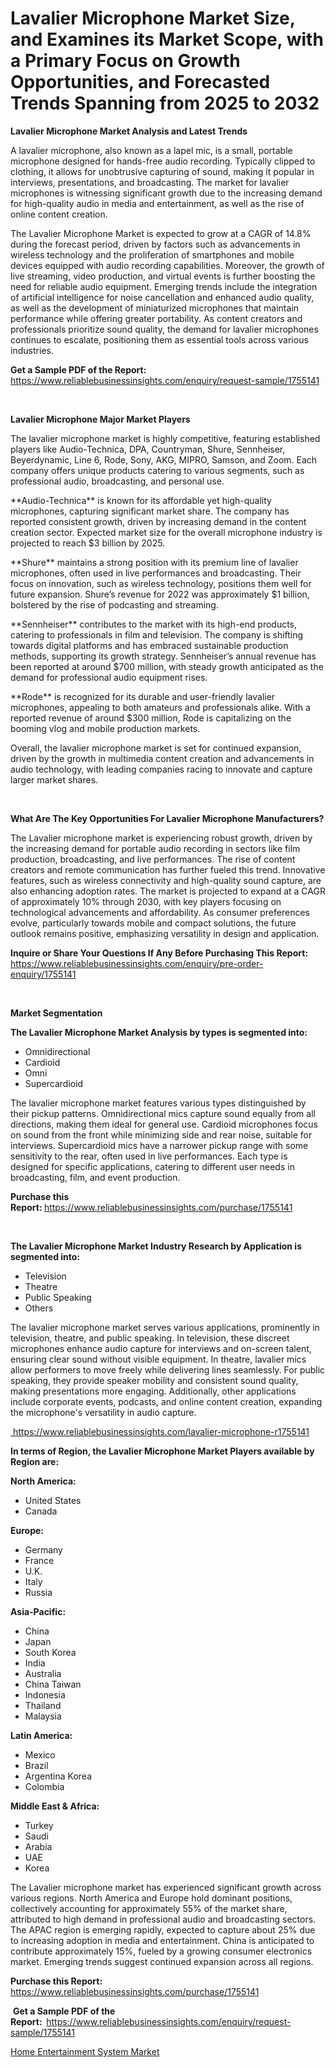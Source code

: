 <p><h1>Lavalier Microphone Market Size, and Examines its Market Scope, with a Primary Focus on Growth Opportunities, and Forecasted Trends Spanning from 2025 to 2032</h1></p><p><strong>Lavalier Microphone Market Analysis and Latest Trends</strong></p>
<p><p>A lavalier microphone, also known as a lapel mic, is a small, portable microphone designed for hands-free audio recording. Typically clipped to clothing, it allows for unobtrusive capturing of sound, making it popular in interviews, presentations, and broadcasting. The market for lavalier microphones is witnessing significant growth due to the increasing demand for high-quality audio in media and entertainment, as well as the rise of online content creation.</p><p>The Lavalier Microphone Market is expected to grow at a CAGR of 14.8% during the forecast period, driven by factors such as advancements in wireless technology and the proliferation of smartphones and mobile devices equipped with audio recording capabilities. Moreover, the growth of live streaming, video production, and virtual events is further boosting the need for reliable audio equipment. Emerging trends include the integration of artificial intelligence for noise cancellation and enhanced audio quality, as well as the development of miniaturized microphones that maintain performance while offering greater portability. As content creators and professionals prioritize sound quality, the demand for lavalier microphones continues to escalate, positioning them as essential tools across various industries.</p></p>
<p><strong>Get a Sample PDF of the Report:&nbsp;</strong> <a href="https://www.reliablebusinessinsights.com/enquiry/request-sample/1755141?utm_campaign=2296&utm_medium=2&utm_source=Github&utm_content=ia&utm_term=04042025&utm_id=lavalier-microphone">https://www.reliablebusinessinsights.com/enquiry/request-sample/1755141</a></p>
<p>&nbsp;</p>
<p><strong>Lavalier Microphone Major Market Players</strong></p>
<p><p>The lavalier microphone market is highly competitive, featuring established players like Audio-Technica, DPA, Countryman, Shure, Sennheiser, Beyerdynamic, Line 6, Rode, Sony, AKG, MIPRO, Samson, and Zoom. Each company offers unique products catering to various segments, such as professional audio, broadcasting, and personal use.</p><p>**Audio-Technica** is known for its affordable yet high-quality microphones, capturing significant market share. The company has reported consistent growth, driven by increasing demand in the content creation sector. Expected market size for the overall microphone industry is projected to reach $3 billion by 2025.</p><p>**Shure** maintains a strong position with its premium line of lavalier microphones, often used in live performances and broadcasting. Their focus on innovation, such as wireless technology, positions them well for future expansion. Shure’s revenue for 2022 was approximately $1 billion, bolstered by the rise of podcasting and streaming.</p><p>**Sennheiser** contributes to the market with its high-end products, catering to professionals in film and television. The company is shifting towards digital platforms and has embraced sustainable production methods, supporting its growth strategy. Sennheiser’s annual revenue has been reported at around $700 million, with steady growth anticipated as the demand for professional audio equipment rises.</p><p>**Rode** is recognized for its durable and user-friendly lavalier microphones, appealing to both amateurs and professionals alike. With a reported revenue of around $300 million, Rode is capitalizing on the booming vlog and mobile production markets.</p><p>Overall, the lavalier microphone market is set for continued expansion, driven by the growth in multimedia content creation and advancements in audio technology, with leading companies racing to innovate and capture larger market shares.</p></p>
<p>&nbsp;</p>
<p><strong>What Are The Key Opportunities For Lavalier Microphone Manufacturers?</strong></p>
<p><p>The Lavalier microphone market is experiencing robust growth, driven by the increasing demand for portable audio recording in sectors like film production, broadcasting, and live performances. The rise of content creators and remote communication has further fueled this trend. Innovative features, such as wireless connectivity and high-quality sound capture, are also enhancing adoption rates. The market is projected to expand at a CAGR of approximately 10% through 2030, with key players focusing on technological advancements and affordability. As consumer preferences evolve, particularly towards mobile and compact solutions, the future outlook remains positive, emphasizing versatility in design and application.</p></p>
<p><strong>Inquire or Share Your Questions If Any Before Purchasing This Report:</strong> <a href="https://www.reliablebusinessinsights.com/enquiry/pre-order-enquiry/1755141?utm_campaign=2296&utm_medium=2&utm_source=Github&utm_content=ia&utm_term=04042025&utm_id=lavalier-microphone">https://www.reliablebusinessinsights.com/enquiry/pre-order-enquiry/1755141</a></p>
<p>&nbsp;</p>
<p><strong>Market Segmentation</strong></p>
<p><strong>The Lavalier Microphone Market Analysis by types is segmented into:</strong></p>
<p><ul><li>Omnidirectional</li><li>Cardioid</li><li>Omni</li><li>Supercardioid</li></ul></p>
<p><p>The lavalier microphone market features various types distinguished by their pickup patterns. Omnidirectional mics capture sound equally from all directions, making them ideal for general use. Cardioid microphones focus on sound from the front while minimizing side and rear noise, suitable for interviews. Supercardioid mics have a narrower pickup range with some sensitivity to the rear, often used in live performances. Each type is designed for specific applications, catering to different user needs in broadcasting, film, and event production.</p></p>
<p><strong>Purchase this Report:&nbsp;</strong><a href="https://www.reliablebusinessinsights.com/purchase/1755141?utm_campaign=2296&utm_medium=2&utm_source=Github&utm_content=ia&utm_term=04042025&utm_id=lavalier-microphone">https://www.reliablebusinessinsights.com/purchase/1755141</a></p>
<p>&nbsp;</p>
<p><strong>The Lavalier Microphone Market Industry Research by Application is segmented into:</strong></p>
<p><ul><li>Television</li><li>Theatre</li><li>Public Speaking</li><li>Others</li></ul></p>
<p><p>The lavalier microphone market serves various applications, prominently in television, theatre, and public speaking. In television, these discreet microphones enhance audio capture for interviews and on-screen talent, ensuring clear sound without visible equipment. In theatre, lavalier mics allow performers to move freely while delivering lines seamlessly. For public speaking, they provide speaker mobility and consistent sound quality, making presentations more engaging. Additionally, other applications include corporate events, podcasts, and online content creation, expanding the microphone's versatility in audio capture.</p></p>
<p><a href="https://www.reliablebusinessinsights.com/lavalier-microphone-r1755141?utm_campaign=2296&utm_medium=2&utm_source=Github&utm_content=ia&utm_term=04042025&utm_id=lavalier-microphone">&nbsp;https://www.reliablebusinessinsights.com/lavalier-microphone-r1755141</a></p>
<p><strong>In terms of Region, the Lavalier Microphone Market Players available by Region are:</strong></p>
<p>
    <p> <strong> North America: </strong>
        <ul>
            <li>United States</li>
            <li>Canada</li>
        </ul>
        </p> 
    <p> <strong> Europe: </strong>
        <ul>
            <li>Germany</li>
            <li>France</li>
            <li>U.K.</li>
            <li>Italy</li>
            <li>Russia</li>
        </ul>
        </p> 
    <p> <strong> Asia-Pacific: </strong>
        <ul>
            <li>China</li>
            <li>Japan</li>
            <li>South Korea</li>
            <li>India</li>
            <li>Australia</li>
            <li>China Taiwan</li>
            <li>Indonesia</li>
            <li>Thailand</li>
            <li>Malaysia</li>
        </ul>
        </p> 
    <p> <strong> Latin America: </strong>
        <ul>
            <li>Mexico</li>
            <li>Brazil</li>
            <li>Argentina Korea</li>
            <li>Colombia</li>
        </ul>
        </p> 
    <p> <strong> Middle East & Africa: </strong>
        <ul>
            <li>Turkey</li>
            <li>Saudi</li>
            <li>Arabia</li>
            <li>UAE</li>
            <li>Korea</li>
        </ul>
    </p>
    </p>
<p><p>The Lavalier microphone market has experienced significant growth across various regions. North America and Europe hold dominant positions, collectively accounting for approximately 55% of the market share, attributed to high demand in professional audio and broadcasting sectors. The APAC region is emerging rapidly, expected to capture about 25% due to increasing adoption in media and entertainment. China is anticipated to contribute approximately 15%, fueled by a growing consumer electronics market. Emerging trends suggest continued expansion across all regions.</p></p>
<p><strong>Purchase this Report: </strong><a href="https://www.reliablebusinessinsights.com/purchase/1755141?utm_campaign=2296&utm_medium=2&utm_source=Github&utm_content=ia&utm_term=04042025&utm_id=lavalier-microphone">https://www.reliablebusinessinsights.com/purchase/1755141</a></p>
<p>&nbsp;<strong>Get a Sample PDF of the Report:&nbsp;&nbsp;</strong><a href="https://www.reliablebusinessinsights.com/enquiry/request-sample/1755141?utm_campaign=2296&utm_medium=2&utm_source=Github&utm_content=ia&utm_term=04042025&utm_id=lavalier-microphone">https://www.reliablebusinessinsights.com/enquiry/request-sample/1755141</a></p>
<p><strong></strong></p>
<p><p><a href="https://github.com/tona7vba/Market-Research-Report-List-1/blob/main/home-entertainment-system-market.md?utm_campaign=2296&utm_medium=2&utm_source=Github&utm_content=ia&utm_term=04042025&utm_id=lavalier-microphone">Home Entertainment System Market</a></p></p>